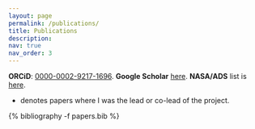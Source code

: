 ```yaml
---
layout: page
permalink: /publications/
title: Publications
description:
nav: true
nav_order: 3
---
```


<!-- _pages/publications.md -->

<style>
.links {
  margin-top: 0.1rem;
  margin-bottom: 0.5rem;
}

.links .btn {
  display: inline-block;
  margin: 0 2px;
  font-size: 0.8rem;
  border: 1px solid #000000;
  border-radius: 3px;
  padding: 1px 6px;
  background-color: white;
  color: #000000;
  text-decoration: none;
  transition: all 0.2s ease;
}

.links .btn:hover {
  color: var(--global-theme-color);
  border-color: var(--global-theme-color);
  text-decoration: none;
}
</style>

<!-- Bibsearch Feature -->

<!-- {% include bib_search.liquid %} -->

**ORCiD**: [0000-0002-9217-1696](https://orcid.org/0000-0002-9217-1696). **Google Scholar** [here](https://scholar.google.com/citations?user=r8HVLvEAAAAJ).
**NASA/ADS** list is [here](<https://ui.adsabs.harvard.edu/search/filter_author_facet_hier_fq_author=AND&filter_author_facet_hier_fq_author=author_facet_hier%3A%220%2FCooray%2C%20S%22&fq=%7B!type%3Daqp%20v%3D%24fq_database%7D&fq=%7B!type%3Daqp%20v%3D%24fq_author%7D&fq_author=(author_facet_hier%3A%220%2FCooray%2C%20S%22)&fq_database=(database%3Aastronomy%20OR%20database%3Aphysics)&p_=0&q=%20author%3A%22cooray%2C%20suchetha%22&sort=date%20desc%2C%20bibcode%20desc>).

* denotes papers where I was the lead or co-lead of the project.

<div class="Publications">

{% bibliography -f papers.bib %}

</div>
